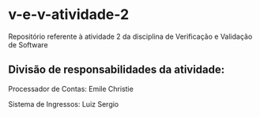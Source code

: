 # v-e-v-atividade-2
Repositório referente à atividade 2 da disciplina de Verificação e Validação de Software


## Divisão de responsabilidades da atividade:

Processador de Contas: Emile Christie

Sistema de Ingressos: Luiz Sergio
